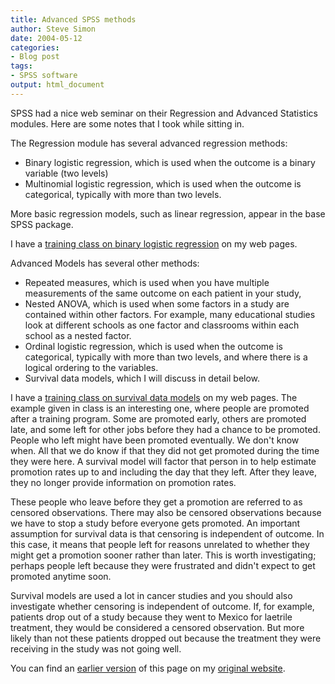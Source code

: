 ```yaml
---
title: Advanced SPSS methods
author: Steve Simon
date: 2004-05-12
categories:
- Blog post
tags:
- SPSS software
output: html_document
---
```

SPSS had a nice web seminar on their Regression and Advanced Statistics
modules. Here are some notes that I took while sitting in.

The Regression module has several advanced regression methods:

-   Binary logistic regression, which is used when the outcome is a
    binary variable (two levels)
-   Multinomial logistic regression, which is used when the outcome is
    categorical, typically with more than two levels.

More basic regression models, such as linear regression, appear in the
base SPSS package.

I have a [training class on binary logistic
regression](../training/hand04.asp) on my web pages.

Advanced Models has several other methods:

-   Repeated measures, which is used when you have multiple measurements
    of the same outcome on each patient in your study,
-   Nested ANOVA, which is used when some factors in a study are
    contained within other factors. For example, many educational
    studies look at different schools as one factor and classrooms
    within each school as a nested factor.
-   Ordinal logistic regression, which is used when the outcome is
    categorical, typically with more than two levels, and where there is
    a logical ordering to the variables.
-   Survival data models, which I will discuss in detail below.

I have a [training class on survival data
models](../training/hand05.asp) on my web pages. The example given in
class is an interesting one, where people are promoted after a training
program. Some are promoted early, others are promoted late, and some
left for other jobs before they had a chance to be promoted. People who
left might have been promoted eventually. We don\'t know when. All that
we do know if that they did not get promoted during the time they were
here. A survival model will factor that person in to help estimate
promotion rates up to and including the day that they left. After they
leave, they no longer provide information on promotion rates.

These people who leave before they get a promotion are referred to as
censored observations. There may also be censored observations because
we have to stop a study before everyone gets promoted. An important
assumption for survival data is that censoring is independent of
outcome. In this case, it means that people left for reasons unrelated
to whether they might get a promotion sooner rather than later. This is
worth investigating; perhaps people left because they were frustrated
and didn\'t expect to get promoted anytime soon.

Survival models are used a lot in cancer studies and you should also
investigate whether censoring is independent of outcome. If, for
example, patients drop out of a study because they went to Mexico for
laetrile treatment, they would be considered a censored observation. But
more likely than not these patients dropped out because the treatment
they were receiving in the study was not going well.

You can find an [earlier version](http://www.pmean.com/04/spss.html) of this page on my [original website](http://www.pmean.com/original_site.html).
